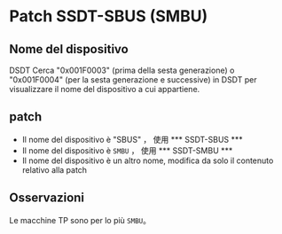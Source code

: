 # Patch SSDT-SBUS (SMBU)

## Nome del dispositivo

DSDT Cerca "0x001F0003" (prima della sesta generazione) o "0x001F0004" (per la sesta generazione e successive) in DSDT per visualizzare il nome del dispositivo a cui appartiene.

## patch

- Il nome del dispositivo è "SBUS" ， 使用 *** SSDT-SBUS ***
- Il nome del dispositivo è `SMBU` ， 使用 *** SSDT-SMBU ***
- Il nome del dispositivo è un altro nome, modifica da solo il contenuto relativo alla patch

## Osservazioni

Le macchine TP sono per lo più `SMBU`。
